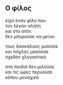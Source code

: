 ## Ο φίλος

είχα έναν φίλο που  
τον λέγαν αλήτη  
και στο σπίτι  
δεν μπορούσε να μείνει   

τους δασκάλους μισούσε  
και τσίχλες μασούσε  
σχεδόν χλευαστικά  

στα παιδιά δεν μιλούσε  
και τις ώρες περνούσε  
κάπου μοναχικά  
